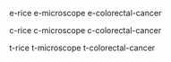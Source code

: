 e-rice
e-microscope
e-colorectal-cancer

c-rice
c-microscope
c-colorectal-cancer

t-rice
t-microscope
t-colorectal-cancer